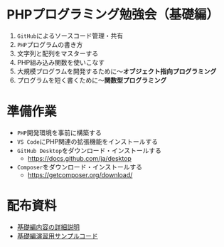 # PHPプログラミング勉強会（基礎編）

1. `GitHub`によるソースコード管理・共有
1. `PHP`プログラムの書き方
1. 文字列と配列をマスターする
1. PHP組み込み関数を使いこなす
1. 大規模プログラムを開発するために～**オブジェクト指向プログラミング**
1. プログラムを短く書くために～**関数型プログラミング**

# 準備作業
- `PHP`開発環境を事前に構築する
- `VS Code`にPHP関連の拡張機能をインストールする
- `GitHub Desktop`をダウンロード・インストールする
  - https://docs.github.com/ja/desktop
- `Composer`をダウンロード・インストールする
  - https://getcomposer.org/download/
# 配布資料
- [基礎編内容の詳細説明](doc/README_Lecture1.md)
- [基礎編演習用サンプルコード](doc/README_Exercise1.md)
